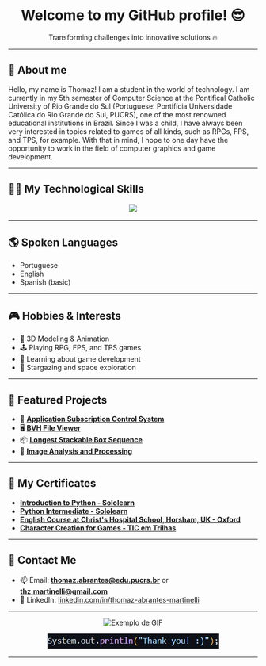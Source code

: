 <h1 align="center">Welcome to my GitHub profile! 😎</h1>

<p align="center"> Transforming challenges into innovative solutions 🔥</p>

---

## 👋 About me
Hello, my name is Thomaz! I am a student in the world of technology. I am currently in my 5th semester of Computer Science at the Pontifical Catholic University of Rio Grande do Sul (Portuguese: Pontifícia Universidade Católica do Rio Grande do Sul, PUCRS), one of the most renowned educational institutions in Brazil. Since I was a child, I have always been very interested in topics related to games of all kinds, such as RPGs, FPS, and TPS, for example. With that in mind, I hope to one day have the opportunity to work in the field of computer graphics and game development.

---

## 🧑‍💻 My Technological Skills

<p align="center">
  <img src="https://skillicons.dev/icons?i=vscode,java,python,c,spring,blender,unreal,mongodb,git,github,figma" />
</p>

---

## 🌎 Spoken Languages
- Portuguese
- English
- Spanish (basic)

---

## 🎮 Hobbies & Interests

- 🎨 3D Modeling & Animation  
- 🕹️ Playing RPG, FPS, and TPS games  
- 🚀 Learning about game development  
- 🔭 Stargazing and space exploration  

---

## 🚀 Featured Projects

- 📱 **[Application Subscription Control System](https://github.com/thomazabrantes/TRABALHO-FDS-REAL-OFICIAL/)** 
- 🖥️ **[BVH File Viewer](https://github.com/thomazabrantes/Visualizador-de-Arquivos-BVH)** 
- 📦 **[Longest Stackable Box Sequence](https://github.com/thomazabrantes/Graphs-boxes)**
- 🌆 **[Image Analysis and Processing](https://github.com/thomazabrantes/Processamento-de-Imagens)**

---

## 📜 My Certificates
- **[Introduction to Python - Sololearn](https://www.linkedin.com/posts/thomaz-abrantes-martinelli_eu-recebi-um-novo-certificado-activity-7175994341830606848-MnmI?utm_source=share&utm_medium=member_desktop&rcm=ACoAAEx8I5UBbQFtY9UyphRt1M9DnScTYp7lz4M)**
- **[Python Intermediate - Sololearn](https://www.linkedin.com/posts/thomaz-abrantes-martinelli_eu-recebi-um-novo-certificado-activity-7180370695166574592-jjAX?utm_source=share&utm_medium=member_desktop&rcm=ACoAAEx8I5UBbQFtY9UyphRt1M9DnScTYp7lz4M)**
- **[English Course at Christ's Hospital School, Horsham, UK - Oxford](https://www.linkedin.com/posts/thomaz-abrantes-martinelli_encontrei-meu-certificado-que-ganhei-em-um-activity-7310043907084447744-DjYa?utm_source=share&utm_medium=member_desktop&rcm=ACoAAEx8I5UBbQFtY9UyphRt1M9DnScTYp7lz4M)**
- **[Character Creation for Games - TIC em Trilhas](https://www.linkedin.com/posts/thomaz-abrantes-martinelli_certificado-cria%C3%A7%C3%A3o-de-personagens-para-games-activity-7311473353880408064-Hleg?utm_source=share&utm_medium=member_desktop&rcm=ACoAAEx8I5UBbQFtY9UyphRt1M9DnScTYp7lz4M)**
  
---

## 📩 Contact Me

- 📫 Email: **thomaz.abrantes@edu.pucrs.br** or **thz.martinelli@gmail.com**
- 💼 LinkedIn: [linkedin.com/in/thomaz-abrantes-martinelli](https://www.linkedin.com/in/thomaz-abrantes-martinelli)  

---

<p align="center">
  <img src="https://media0.giphy.com/media/v1.Y2lkPTc5MGI3NjExdDQ0azRtYTQ3OWVza250ZWdnanlvMjFwc3M1b3I1dmtsdTF6MDJkcyZlcD12MV9pbnRlcm5hbF9naWZfYnlfaWQmY3Q9Zw/Ws6T5PN7wHv3cY8xy8/giphy.gif" alt="Exemplo de GIF">
</p>

<p align="center">
  <img src="soutty.png" alt="image print">
</p>

---

<p align="center">
</p>
